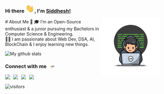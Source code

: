 ### Hi there <img src="./assets/hi.gif" width="29px">, I'm [Siddhesh!](https://github.com/siddheshJungade) 


<img align="right" alt="devloper" src="./assets/devloper.gif" width="190" >
# About Me 🚀
🎓 I’m an Open-Source enthusiast & a junior pursuing my Bachelors in Computer Science & Engineering. </br>
👨‍💻  I am passionate about Web Dev, DSA, AI, BlockChain & I enjoy learning new things. </br> 

![My github stats](https://github-readme-stats.vercel.app/api?username=siddheshJungade&show_icons=true&hide_border=true)
<br />


### Connect with me <img src="./assets/handshake.gif" width="29px">
<a href="https://www.linkedin.com/in/siddhesh-jungade/">
  <img align="left" width="26px" src="https://image.flaticon.com/icons/png/512/174/174857.png"  />
</a>
<a href="https://twitter.com/siddheshjungade">
  <img align="left" width="26px" src="https://logos-world.net/wp-content/uploads/2020/04/Twitter-Logo.png" />
</a>
<a href="mailto:siddheshjungade007@gmail.com">
  <img align="left" width="26px" src="https://1000logos.net/wp-content/uploads/2021/05/Gmail-logo.png" />
</a>
<a href="https://brothepro.hashnode.dev/">
  <img align="left" width="26px" src="https://cdn.hashnode.com/res/hashnode/image/upload/v1611902473383/CDyAuTy75.png?auto=compress" />
</a>
<br>

![visitors](https://visitor-badge.laobi.icu/badge?page_id=siddheshJungade)
